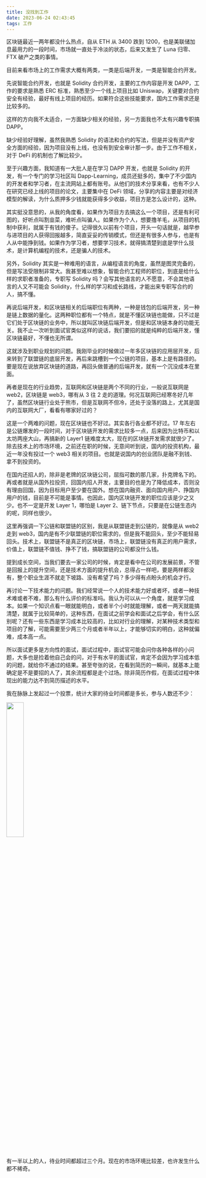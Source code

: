 ```yaml
---
title: 没找到工作
date: 2023-06-24 02:43:45
tags: 工作
---
```


区块链最近一两年都没什么热点，自从 ETH 从 3400 跌到 1200，也是美联储加息最用力的一段时间，市场就一直处于冷淡的状态，后来又发生了 Luna 归零、FTX 破产之类的事情。

目前来看市场上的工作需求大概有两类，一类是后端开发，一类是智能合约开发。

先说智能合约开发，也就是 Solidity 合约开发，主要的工作内容是开发 DAPP，工作的要求是熟悉 ERC 标准，熟悉至少一个线上项目比如 Uniswap，关键要对合约安全有经验，最好有线上项目的经历。如果符合这些技能要求，国内工作需求还是比较多的。

这样的方向我不太适合，一方面缺少相关的经验，另一方面我也不太有兴趣专职搞 DAPP。

缺少经验好理解，虽然我熟悉 Solidity 的语法和合约的写法，但是并没有资产安全方面的经验，因为项目没有上线，也没有到安全审计那一步。由于工作不相关，对于 DeFi 的机制也了解比较少。

至于兴趣方面，我知道有一大批人是在学习 DAPP 开发，也就是 Solidity 的开发，有一个专门的学习社区叫 Dapp-Learning，成员还挺多的，集中了不少国内的开发者和学习者，在主流网站上都有账号。从他们的技术分享来看，也有不少人在研究已经上线的项目的论文，主要集中在 DeFi 领域，分享的内容主要是对经济模型的解读，为什么质押多少钱就能获得多少收益，项目方是怎么设计的，这种。

其实挺没意思的，从我的角度看，如果作为项目方去搞这么一个项目，还是有利可图的，好听点叫割韭菜，难听点叫骗人。如果作为个人，想要撸羊毛，从项目的机制中获利，就属于有钱的傻子。记得很久以前有个项目，开头一句话就是，越早参与进项目的人获得回报越多，简直妥妥的传销模式，但还是有很多人参与，也是有人从中能挣到钱。如果作为学习者，想要学习技术，就得搞清楚到底是学什么技术，是计算机编程的技术，还是骗人的技术。

另外，Solidity 其实是一种难用的语言，从编程语言的角度，虽然是图灵完备的，但是写法受限制非常大。我甚至难以想象，智能合约工程师的职位，到底是给什么样的求职者准备的，专职写 Solidity 吗？会写其他语言的人不愿意，不会其他语言的人又不可能会 Solidity，什么样的学习和成长路线，才能出来专职写合约的人，搞不懂。

再说后端开发，和区块链相关的后端职位有两种，一种是钱包的后端开发，另一种是链上数据的量化。这两种职位都有一个特点，就是不懂区块链也能做，只不过是它们处于区块链的业务中，所以就叫区块链后端开发，但是和区块链本身的功能无关。我不止一次听到面试官类似这样的说话，我们要招的就是纯粹的后端开发，懂区块链最好，不懂也无所谓。

这就涉及到职业规划的问题。我刚毕业的时候做过一年多区块链的应用层开发，后来转到了联盟链的底层开发，再后来跳槽到一个公链的项目，基本上是有路径的。要是现在说放弃区块链的道路，再回头做普通的后端开发，就有一个沉没成本在里面。

再者是现在的行业趋势，互联网和区块链是两个不同的行业，一般说互联网是 web2，区块链是 web3，哪有从 3 往 2 走的道理。何况互联网已经寒冬好几年了，虽然区块链行业处于熊市，但是互联网不但冷，还处于没落的路上，尤其是国内的互联网大厂，看看有哪家好过的？

这是一个两难的问题，现在区块链也不好过。其实各行各业都不好过。17 年左右是公链爆发的一段时间，对于区块链开发的需求比较多一点，后来因为比特币和以太坊两座大山，再搞新的 Layer1 链难度太大，现在的区块链开发需求就很少了。除去技术上的市场环境，之前还在职的时候，无意间听到说，国内的投资机构，最近一年没有投过一个 web3 相关的项目。也就是说国内的创业团队是融不到钱、拿不到投资的。

在国内还招人的，除非是老牌的区块链公司，屈指可数的那几家，扑克牌名下的。再或者就是从国外拉投资，回国内招人开发，主要目的也是为了降低成本，否则没有理由回国，因为目标用户至少要在国外。想在国内融资、面向国内用户、挣国内用户的钱，目前是不可能是事情。也因此，国内区块链开发的职位应该是少之又少。也不一定是开发 Layer 1，哪怕是 Layer 2、链下节点，只要是在公链生态内的呢，同样也很少。

这里再强调一下公链和联盟链的区别，我是从联盟链走到公链的，就像是从 web2 走到 web3，国内是有不少联盟链的职位需求的，但是我不能回头，至少不能轻易回头。技术上，联盟链不是真正的区块链，市场上，联盟链没有真正的用户需求，价值上，联盟链不值钱、挣不了钱，搞联盟链的公司都没什么钱。

提到成长空间，当我们要去一家公司的时候，肯定是看中在公司的发展前景，不管是回报上的提升空间，还是技术方面的提升机会，总得占一样吧，要是两样都没有，整个职业生涯不就走下坡路、没有希望了吗？多少得有点盼头的机会才行。

再讨论一下技术能力的问题。我们经常说一个人的技术能力好或者坏，或者一种技术难或者不难，那么有什么评价的标准吗。我认为可以从一个角度，就是学习成本。如果一个知识点看一眼就能明白，或者半个小时就能理解，或者一两天就能搞清楚，就属于比较简单的，这种东西，在面试之前学会和面试之后学会，有什么区别呢？还有一些东西是学习成本比较高的，比如对行业的理解，对某种技术类型和项目的了解，可能需要至少两三个月或者半年以上，才能够切实的明白，这种就偏难，成本高一点。

所以面试更多是方向性的面试，面试过程中，面试官可能会问你各种各样的小问题，大多也是捡着他自己会的问，对于有水平的面试官，肯定不会因为学习成本低的问题，就给你不通过的结果。甚至夸张的说，在看到简历的一瞬间，就基本上能确定是不是要招的人了，其余流程都是走个过场。除非简历作假，在面试过程中体现出的能力达不到简历描述的水平。

我在脉脉上发起过一个投票，统计大家的待业时间都是多长，参与人数还不少：

<img src="gap.png" width="30%">

有一半以上的人，待业时间都超过三个月。现在的市场环境比较差，也许发生什么都不稀奇。




